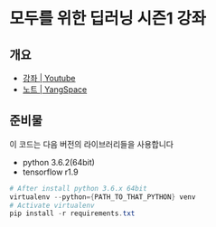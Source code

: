 # 모두를 위한 딥러닝 시즌1 강좌

## 개요

- [강좌 | Youtube](https://www.youtube.com/playlist?list=PLlMkM4tgfjnLSOjrEJN31gZATbcj_MpUm)
- [노트 | YangSpace](http://yangspace.co.kr/blog/page/read/20181-모두를-위한-딥러닝-강좌-시즌-1_154/)

## 준비물

이 코드는 다음 버전의 라이브러리들을 사용합니다

- python 3.6.2(64bit)
- tensorflow r1.9

```powershell
# After install python 3.6.x 64bit
virtualenv --python={PATH_TO_THAT_PYTHON} venv
# Activate virtualenv
pip install -r requirements.txt
```